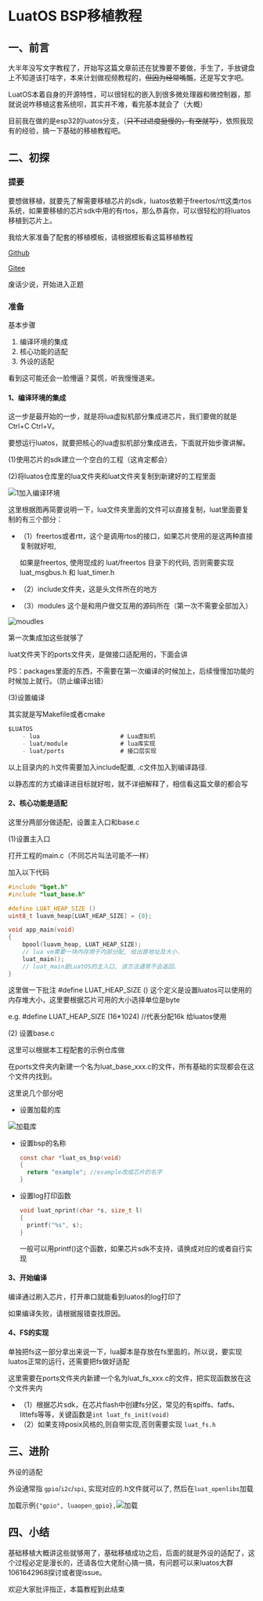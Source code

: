 # LuatOS BSP移植教程

## 一、前言

大半年没写文字教程了，开始写这篇文章前还在犹豫要不要做，手生了，手放键盘上不知道该打啥字，本来计划做视频教程的，~~但因为经常嘴瓢~~，还是写文字吧。

LuatOS本着自身的开源特性，可以很轻松的嵌入到很多微处理器和微控制器，那就说说咋移植这套系统呗，其实并不难，看完基本就会了（大概）

目前我在做的是esp32的luatos分支，（~~只不过进度挺慢的，有空就写）~~，依照我现有的经验，搞一下基础的移植教程吧。

## 二、初探

### 提要

要想做移植，就要先了解需要移植芯片的sdk，luatos依赖于freertos/rtt这类rtos系统，如果要移植的芯片sdk中用的有rtos，那么恭喜你，可以很轻松的将luatos移植到芯片上。

我给大家准备了配套的移植模板，请根据模板看这篇移植教程

[Github](https://github.com/dreamcmi/luatos-bsp-example)

[Gitee](https://gitee.com/dreamcmi/luatos-bsp-example)

废话少说，开始进入正题

### 准备

基本步骤

1. 编译环境的集成
2. 核心功能的适配
3. 外设的适配  

看到这可能还会一脸懵逼？莫慌，听我慢慢道来。

#### 1、编译环境的集成

这一步是最开始的一步，就是将lua虚拟机部分集成进芯片，我们要做的就是Ctrl+C Ctrl+V。 

要想运行luatos，就要把核心的lua虚拟机部分集成进去，下面就开始步骤讲解。

(1)使用芯片的sdk建立一个空白的工程（这肯定都会）

(2)将luatos仓库里的lua文件夹和luat文件夹复制到新建好的工程里面



![1加入编译环境](./img/1加入编译环境.png)

这里根据图再简要说明一下，lua文件夹里面的文件可以直接复制，luat里面要复制的有三个部分：

- （1）freertos或者rtt，这个是调用rtos的接口，如果芯片使用的是这两种直接复制就好啦,

  如果是freertos, 使用现成的 luat/freertos 目录下的代码, 否则需要实现 luat_msgbus.h 和 luat_timer.h

- （2）include文件夹，这是头文件所在的地方

- （3）modules 这个是和用户做交互用的源码所在（第一次不需要全部加入）   

![moudles](./img/moudles.png)

第一次集成加这些就够了

luat文件夹下的ports文件夹，是做接口适配用的，下面会讲

PS：packages里面的东西，不需要在第一次编译的时候加上，后续慢慢加功能的时候加上就行。（防止编译出错）

(3)设置编译

其实就是写Makefile或者cmake  

```markdown
$LUATOS
    - lua                       # Lua虚拟机
    - luat/module               # lua库实现
    - luat/ports				# 接口层实现
```

以上目录内的.h文件需要加入include配置, .c文件加入到编译路径.

以静态库的方式编译进目标就好啦，就不详细解释了，相信看这篇文章的都会写

#### 2、核心功能是适配

这里分两部分做适配，设置主入口和base.c

(1)设置主入口

打开工程的main.c（不同芯片叫法可能不一样）

加入以下代码

```c
#include "bget.h"
#include "luat_base.h"

#define LUAT_HEAP_SIZE ()
uint8_t luavm_heap[LUAT_HEAP_SIZE] = {0};

void app_main(void)
{
    bpool(luavm_heap, LUAT_HEAP_SIZE);  
    // lua vm需要一块内存用于内部分配, 给出首地址及大小.
    luat_main();      
    // luat_main是LuatOS的主入口, 该方法通常不会返回.
}

```

这里做一下批注 #define LUAT_HEAP_SIZE () 这个定义是设置luatos可以使用的内存堆大小，这里要根据芯片可用的大小选择单位是byte

e.g. #define LUAT_HEAP_SIZE (16*1024) //代表分配16k 给luatos使用

(2) 设置base.c

这里可以根据本工程配套的示例仓库做

在ports文件夹内新建一个名为luat_base_xxx.c的文件，所有基础的实现都会在这个文件内找到。

这里说几个部分吧

- 设置加载的库

  

![加载库](./img/加载库.png)



- 设置bsp的名称

  ```c
  const char *luat_os_bsp(void)
  {
    return "example"; //example改成芯片的名字
  }
  ```

- 设置log打印函数

  ```c
  void luat_nprint(char *s, size_t l)
  {
    printf("%s", s);
  }
  ```

  一般可以用printf()这个函数，如果芯片sdk不支持，请换成对应的或者自行实现

#### 3、开始编译

编译通过刷入芯片，打开串口就能看到luatos的log打印了

如果编译失败，请根据报错查找原因。

#### 4、FS的实现

单独把fs这一部分拿出来说一下，lua脚本是存放在fs里面的，所以说，要实现luatos正常的运行，还需要把fs做好适配

这里需要在ports文件夹内新建一个名为luat_fs_xxx.c的文件，把实现函数放在这个文件夹内

- （1）根据芯片sdk，在芯片flash中创建fs分区，常见的有spiffs、fatfs、littefs等等，关键函数是`int luat_fs_init(void)`
- （2）如果支持posix风格的,则自带实现,否则需要实现 `luat_fs.h`

## 三、进阶

外设的适配

外设通常指 `gpio`/`i2c`/`spi`, 实现对应的.h文件就可以了, 然后在`luat_openlibs`加载

加载示例`{"gpio", luaopen_gpio},`![加载](./img/加载.png)

## 四、小结

基础移植大概讲这些就够用了，基础移植成功之后，后面的就是外设的适配了，这个过程必定是漫长的，还请各位大佬耐心搞一搞，有问题可以来luatos大群1061642968探讨或者提issue。

欢迎大家批评指正，本篇教程到此结束

